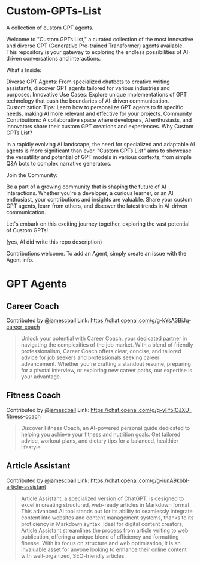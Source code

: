 # Custom-GPTs-List
A collection of custom GPT agents.

Welcome to "Custom GPTs List," a curated collection of the most innovative and diverse GPT (Generative Pre-trained Transformer) agents available. This repository is your gateway to exploring the endless possibilities of AI-driven conversations and interactions.

What's Inside:

Diverse GPT Agents: From specialized chatbots to creative writing assistants, discover GPT agents tailored for various industries and purposes.
Innovative Use Cases: Explore unique implementations of GPT technology that push the boundaries of AI-driven communication.
Customization Tips: Learn how to personalize GPT agents to fit specific needs, making AI more relevant and effective for your projects.
Community Contributions: A collaborative space where developers, AI enthusiasts, and innovators share their custom GPT creations and experiences.
Why Custom GPTs List?

In a rapidly evolving AI landscape, the need for specialized and adaptable AI agents is more significant than ever. "Custom GPTs List" aims to showcase the versatility and potential of GPT models in various contexts, from simple Q&A bots to complex narrative generators.

Join the Community:

Be a part of a growing community that is shaping the future of AI interactions. Whether you're a developer, a curious learner, or an AI enthusiast, your contributions and insights are valuable. Share your custom GPT agents, learn from others, and discover the latest trends in AI-driven communication.

Let's embark on this exciting journey together, exploring the vast potential of Custom GPTs!

(yes, AI did write this repo description)

Contributions welcome. To add an Agent, simply create an issue with the Agent info.

# GPT Agents

## Career Coach
Contributed by [@jamescball](https://github.com/jamescball) Link: https://chat.openai.com/g/g-kYsA3BiJq-career-coach
> Unlock your potential with Career Coach, your dedicated partner in navigating the complexities of the job market. With a blend of friendly professionalism, Career Coach offers clear, concise, and tailored advice for job seekers and professionals seeking career advancement. Whether you're crafting a standout resume, preparing for a pivotal interview, or exploring new career paths, our expertise is your advantage.

## Fitness Coach
Contributed by [@jamescball](https://github.com/jamescball) Link: https://chat.openai.com/g/g-yFf5ICJXU-fitness-coach
>  Discover Fitness Coach, an AI-powered personal guide dedicated to helping you achieve your fitness and nutrition goals. Get tailored advice, workout plans, and dietary tips for a balanced, healthier lifestyle.

## Article Assistant
Contributed by [@jamescball](https://github.com/jamescball) Link: https://chat.openai.com/g/g-iunA9kbbI-article-assistant
>  Article Assistant, a specialized version of ChatGPT, is designed to excel in creating structured, web-ready articles in Markdown format. This advanced AI tool stands out for its ability to seamlessly integrate content into websites and content management systems, thanks to its proficiency in Markdown syntax. Ideal for digital content creators, Article Assistant streamlines the process from article writing to web publication, offering a unique blend of efficiency and formatting finesse. With its focus on structure and web optimization, it is an invaluable asset for anyone looking to enhance their online content with well-organized, SEO-friendly articles.
